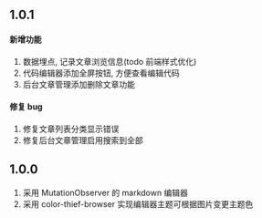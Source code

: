 ## 1.0.1
#### 新增功能
1. 数据埋点, 记录文章浏览信息(todo 前端样式优化)
2. 代码编辑器添加全屏按钮, 方便查看编辑代码
3. 后台文章管理添加删除文章功能
#### 修复 bug
1. 修复文章列表分类显示错误
2. 修复后台文章管理启用搜索到全部


## 1.0.0
1. 采用 MutationObserver 的 markdown 编辑器
2. 采用 color-thief-browser 实现编辑器主题可根据图片变更主题色